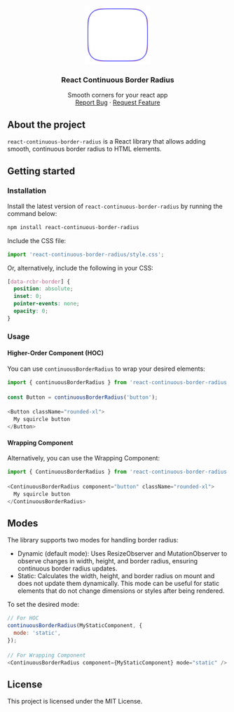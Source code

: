 <div align="center">
  <a href="https://github.com/howsus/react-continuous-border-radius">
    <img src="preview.png" alt="Logo" width="150" height="133">
  </a>

  <h3 align="center">React Continuous Border Radius</h3>

  <p align="center">
    Smooth corners for your react app
    <br />
    <a href="https://github.com/howsus/react-continuous-border-radius/issues/new?labels=bug&template=bug-report.md">Report Bug</a>
    ·
    <a href="https://github.com/howsus/react-continuous-border-radius/issues/new?labels=enhancement&template=feature-request.md">Request Feature</a>
  </p>
</div>

## About the project
`react-continuous-border-radius` is a React library that allows adding smooth, continuous border radius to HTML elements.

## Getting started

### Installation
Install the latest version of `react-continuous-border-radius` by running the command below:
```sh
npm install react-continuous-border-radius
```
Include the CSS file:
```js
import 'react-continuous-border-radius/style.css';
```
Or, alternatively, include the following in your CSS:
```css
[data-rcbr-border] {
  position: absolute;
  inset: 0;
  pointer-events: none;
  opacity: 0;
}
```

### Usage
#### Higher-Order Component (HOC)
You can use `continuousBorderRadius` to wrap your desired elements:
```js
import { continuousBorderRadius } from 'react-continuous-border-radius';

const Button = continuousBorderRadius('button');

<Button className="rounded-xl">
  My squircle button
</Button>
```

#### Wrapping Component
Alternatively, you can use the Wrapping Component:
```js
import { ContinuousBorderRadius } from 'react-continuous-border-radius';

<ContinuousBorderRadius component="button" className="rounded-xl">
  My squircle button
</ContinuousBorderRadius>
```

## Modes
The library supports two modes for handling border radius:
- Dynamic (default mode): Uses ResizeObserver and MutationObserver to observe changes in width, height, and border radius, ensuring continuous border radius updates.
- Static: Calculates the width, height, and border radius on mount and does not update them dynamically. This mode can be useful for static elements that do not change dimensions or styles after being rendered.

To set the desired mode:
```js
// For HOC
continuousBorderRadius(MyStaticComponent, {
  mode: 'static',
});

// For Wrapping Component
<ContinuousBorderRadius component={MyStaticComponent} mode="static" />
```

## License
This project is licensed under the MIT License.

